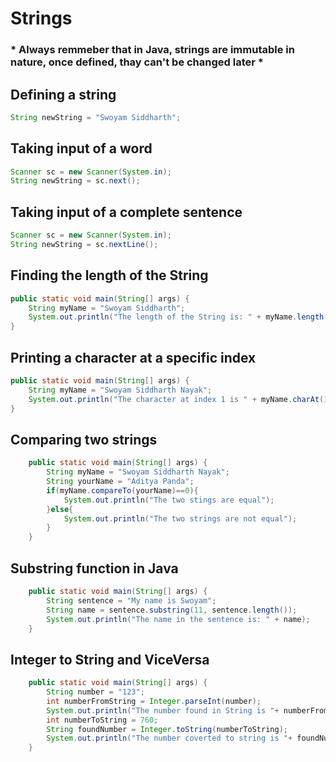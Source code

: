 # Strings

### * Always remmeber that in Java, strings are immutable in nature, once defined, thay can't be changed later *


## Defining a string
```java
String newString = "Swoyam Siddharth";
```

## Taking input of a word
```java
Scanner sc = new Scanner(System.in);
String newString = sc.next();
```

## Taking input of a complete sentence
```java
Scanner sc = new Scanner(System.in);
String newString = sc.nextLine();
```

## Finding the length of the String
```java
public static void main(String[] args) {
    String myName = "Swoyam Siddharth";
    System.out.println("The length of the String is: " + myName.length());
}
```

## Printing a character at a specific index
```java
public static void main(String[] args) {
    String myName = "Swoyam Siddharth Nayak";
    System.out.println("The character at index 1 is " + myName.charAt(1));
}
```

## Comparing two strings
```java
    public static void main(String[] args) {
        String myName = "Swoyam Siddharth Nayak";
        String yourName = "Aditya Panda";
        if(myName.compareTo(yourName)==0){
            System.out.println("The two stings are equal");
        }else{
            System.out.println("The two strings are not equal");
        }
    }
```

## Substring function in Java
```java
    public static void main(String[] args) {
        String sentence = "My name is Swoyam";
        String name = sentence.substring(11, sentence.length());
        System.out.println("The name in the sentence is: " + name);
    }
```

## Integer to String and ViceVersa
```java
    public static void main(String[] args) {
        String number = "123";
        int numberFromString = Integer.parseInt(number);
        System.out.println("The number found in String is "+ numberFromString);
        int numberToString = 760;
        String foundNumber = Integer.toString(numberToString);
        System.out.println("The number coverted to string is "+ foundNumber);
    }
```